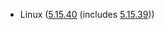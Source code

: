 - Linux ([5.15.40](https://lwn.net/Articles/895318) (includes [5.15.39](https://lwn.net/Articles/895070)))
